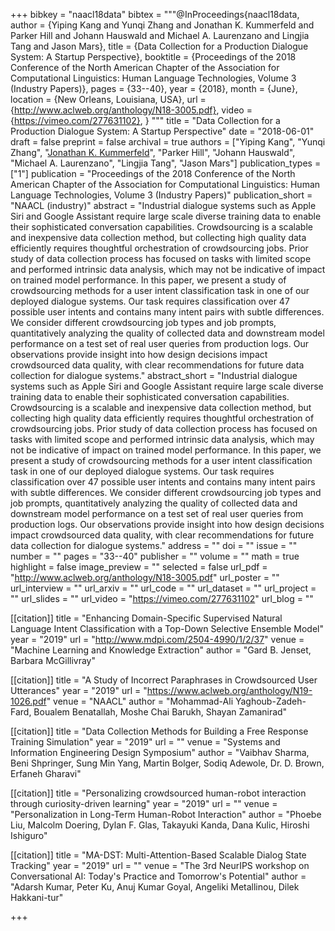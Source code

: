 +++
bibkey = "naacl18data"
bibtex = """@InProceedings{naacl18data,
  author    = {Yiping Kang and Yunqi Zhang and Jonathan K. Kummerfeld and Parker Hill and Johann Hauswald and Michael A. Laurenzano and Lingjia Tang and Jason Mars},
  title     = {Data Collection for a Production Dialogue System: A Startup Perspective},
  booktitle = {Proceedings of the 2018 Conference of the North American Chapter of the Association for Computational Linguistics: Human Language Technologies, Volume 3 (Industry Papers)},
  pages     = {33--40},
  year      = {2018},
  month     = {June},
  location  = {New Orleans, Louisiana, USA},
  url       = {http://www.aclweb.org/anthology/N18-3005.pdf},
  video     = {https://vimeo.com/277631102},
}
"""
title = "Data Collection for a Production Dialogue System: A Startup Perspective"
date = "2018-06-01"
draft = false
preprint = false
archival = true
authors = ["Yiping Kang", "Yunqi Zhang", "<span style='text-decoration:underline;'>Jonathan K. Kummerfeld</span>", "Parker Hill", "Johann Hauswald", "Michael A. Laurenzano", "Lingjia Tang", "Jason Mars"]
publication_types = ["1"]
publication = "Proceedings of the 2018 Conference of the North American Chapter of the Association for Computational Linguistics: Human Language Technologies, Volume 3 (Industry Papers)"
publication_short = "NAACL (industry)"
abstract = "Industrial dialogue systems such as Apple Siri and Google Assistant require large scale diverse training data to enable their sophisticated conversation capabilities. Crowdsourcing is a scalable and inexpensive data collection method, but collecting high quality data efficiently requires thoughtful orchestration of crowdsourcing jobs. Prior study of data collection process has focused on tasks with limited scope and performed intrinsic data analysis, which may not be indicative of impact on trained model performance. In this paper, we present a study of crowdsourcing methods for a user intent classification task in one of our deployed dialogue systems. Our task requires classification over 47 possible user intents and contains many intent pairs with subtle differences. We consider different crowdsourcing job types and job prompts, quantitatively analyzing the quality of collected data and downstream model performance on a test set of real user queries from production logs. Our observations provide insight into how design decisions impact crowdsourced data quality, with clear recommendations for future data collection for dialogue systems."
abstract_short = "Industrial dialogue systems such as Apple Siri and Google Assistant require large scale diverse training data to enable their sophisticated conversation capabilities. Crowdsourcing is a scalable and inexpensive data collection method, but collecting high quality data efficiently requires thoughtful orchestration of crowdsourcing jobs. Prior study of data collection process has focused on tasks with limited scope and performed intrinsic data analysis, which may not be indicative of impact on trained model performance. In this paper, we present a study of crowdsourcing methods for a user intent classification task in one of our deployed dialogue systems. Our task requires classification over 47 possible user intents and contains many intent pairs with subtle differences. We consider different crowdsourcing job types and job prompts, quantitatively analyzing the quality of collected data and downstream model performance on a test set of real user queries from production logs. Our observations provide insight into how design decisions impact crowdsourced data quality, with clear recommendations for future data collection for dialogue systems."
address = ""
doi = ""
issue = ""
number = ""
pages = "33--40"
publisher = ""
volume = ""
math = true
highlight = false
image_preview = ""
selected = false
url_pdf = "http://www.aclweb.org/anthology/N18-3005.pdf"
url_poster = ""
url_interview = ""
url_arxiv = ""
url_code = ""
url_dataset = ""
url_project = ""
url_slides = ""
url_video = "https://vimeo.com/277631102"
url_blog = ""

[[citation]]
title = "Enhancing Domain-Specific Supervised Natural Language Intent Classification with a Top-Down Selective Ensemble Model"
year = "2019"
url = "http://www.mdpi.com/2504-4990/1/2/37"
venue = "Machine Learning and Knowledge Extraction"
author = "Gard B. Jenset, Barbara McGillivray"

[[citation]]
title = "A Study of Incorrect Paraphrases in Crowdsourced User Utterances"
year = "2019"
url = "https://www.aclweb.org/anthology/N19-1026.pdf"
venue = "NAACL"
author = "Mohammad-Ali Yaghoub-Zadeh-Fard, Boualem Benatallah, Moshe Chai Barukh, Shayan Zamanirad"

[[citation]]
title = "Data Collection Methods for Building a Free Response Training Simulation"
year = "2019"
url = ""
venue = "Systems and Information Engineering Design Symposium"
author = "Vaibhav Sharma, Beni Shpringer, Sung Min Yang, Martin Bolger, Sodiq Adewole, Dr. D. Brown, Erfaneh Gharavi"

[[citation]]
title = "Personalizing crowdsourced human-robot interaction through curiosity-driven learning"
year = "2019"
url = ""
venue = "Personalization in Long-Term Human-Robot Interaction"
author = "Phoebe Liu, Malcolm Doering, Dylan F. Glas, Takayuki Kanda, Dana Kulic, Hiroshi Ishiguro"

[[citation]]
title = "MA-DST: Multi-Attention-Based Scalable Dialog State Tracking"
year = "2019"
url = ""
venue = "The 3rd NeurIPS workshop on Conversational AI: Today's Practice and Tomorrow's Potential"
author = "Adarsh Kumar, Peter Ku, Anuj Kumar Goyal, Angeliki Metallinou, Dilek Hakkani-tur"


+++